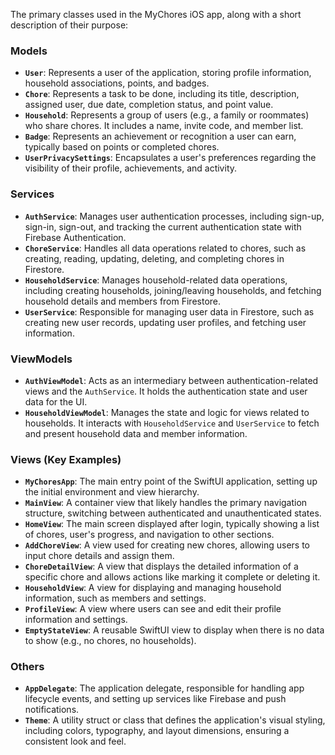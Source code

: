 The primary classes used in the MyChores iOS app, along with a short description of their purpose:

### Models

*   **`User`**: Represents a user of the application, storing profile information, household associations, points, and badges.
*   **`Chore`**: Represents a task to be done, including its title, description, assigned user, due date, completion status, and point value.
*   **`Household`**: Represents a group of users (e.g., a family or roommates) who share chores. It includes a name, invite code, and member list.
*   **`Badge`**: Represents an achievement or recognition a user can earn, typically based on points or completed chores.
*   **`UserPrivacySettings`**: Encapsulates a user's preferences regarding the visibility of their profile, achievements, and activity.

### Services

*   **`AuthService`**: Manages user authentication processes, including sign-up, sign-in, sign-out, and tracking the current authentication state with Firebase Authentication.
*   **`ChoreService`**: Handles all data operations related to chores, such as creating, reading, updating, deleting, and completing chores in Firestore.
*   **`HouseholdService`**: Manages household-related data operations, including creating households, joining/leaving households, and fetching household details and members from Firestore.
*   **`UserService`**: Responsible for managing user data in Firestore, such as creating new user records, updating user profiles, and fetching user information.

### ViewModels

*   **`AuthViewModel`**: Acts as an intermediary between authentication-related views and the `AuthService`. It holds the authentication state and user data for the UI.
*   **`HouseholdViewModel`**: Manages the state and logic for views related to households. It interacts with `HouseholdService` and `UserService` to fetch and present household data and member information.

### Views (Key Examples)

*   **`MyChoresApp`**: The main entry point of the SwiftUI application, setting up the initial environment and view hierarchy.
*   **`MainView`**: A container view that likely handles the primary navigation structure, switching between authenticated and unauthenticated states.
*   **`HomeView`**: The main screen displayed after login, typically showing a list of chores, user's progress, and navigation to other sections.
*   **`AddChoreView`**: A view used for creating new chores, allowing users to input chore details and assign them.
*   **`ChoreDetailView`**: A view that displays the detailed information of a specific chore and allows actions like marking it complete or deleting it.
*   **`HouseholdView`**: A view for displaying and managing household information, such as members and settings.
*   **`ProfileView`**: A view where users can see and edit their profile information and settings.
*   **`EmptyStateView`**: A reusable SwiftUI view to display when there is no data to show (e.g., no chores, no households).

### Others

*   **`AppDelegate`**: The application delegate, responsible for handling app lifecycle events, and setting up services like Firebase and push notifications.
*   **`Theme`**: A utility struct or class that defines the application's visual styling, including colors, typography, and layout dimensions, ensuring a consistent look and feel.